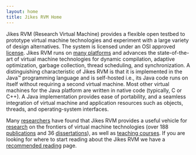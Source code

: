 ```yaml
---
layout: home 
title: Jikes RVM Home
---
```


Jikes RVM (Research Virtual Machine) provides a flexible open testbed
to prototype virtual machine technologies and experiment with a large
variety of design alternatives. The system is licensed under an OSI
approved [license](/License). Jikes RVM runs on [many
platforms](/SupportedPlatforms) and advances the state-of-the-art
of virtual machine technologies for dynamic compilation, adaptive
optimization, garbage collection, thread scheduling, and
synchronization. A distinguishing characteristic of Jikes RVM is that
it is implemented in the Java™ programming language and is self-hosted
i.e., its Java code runs on itself without requiring a second virtual
machine. Most other virtual machines for the Java platform are written
in native code (typically, C or C++). A Java implementation provides
ease of portability, and a seamless integration of virtual machine and
application resources such as objects, threads, and operating-system
interfaces.

Many
[researchers](/Resources/CurrentUsers/) have
found that Jikes RVM provides a useful vehicle for
[research](/Resources/) on
the frontiers of virtual machine technologies (over 188
[publications](/Resources/Publications/) and
36
[dissertations](/Resources/Dissertations/)),
as well as [teaching
courses](/Resources/Courses/). If
you are looking for where to start reading about the Jikes RVM we have
a [recommended reading](/RecommendedReading/) page.

